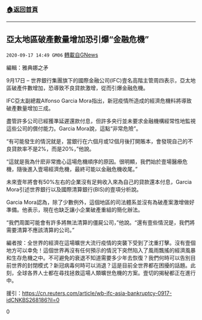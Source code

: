 ###  [:house:返回首頁](https://github.com/ourhimalayas/txt)
---

## 亞太地區破產數量增加恐引爆“金融危機”
`2020-09-17 14:49 GM06` [轉載自GNews](https://gnews.org/zh-hant/364403/)

編輯：雅典娜之矛

9月17日 – 世界銀行集團旗下的國際金融公司(IFC)壹名高階主管周四表示，亞太地區破產件數增加，恐導致不良貸款激增，從而引爆金融危機。

 IFC亞太副總裁Alfonso Garcia Mora指出，新冠疫情所造成的經濟危機料將導致破產數量增加三成。

 盡管許多公司已經獲準延遲還款付息，但許多央行並未要求金融機構經常性地監視這些公司的償付能力。Garcia Mora說，這點“非常危險”。

 “有可能發生的情況就是，當銀行在六個月或12個月後打開賬本，會發現自己的不良貸款率不是2%，而是20%，”他說。

“這就是我為什麽非常擔心這場危機順序的原因。很明顯，我們始於壹場醫療危機，隨後進入壹場經濟危機，最終可能以金融危機收尾。”

 未來壹年將會有50%左右的企業沒有足夠收入來為自己的貸款還本付息，Garcia Mora引述世界銀行以及國際清算銀行(BIS)的壹項分析說。

 Garcia Mora認為，除了少數例外，這個地區的司法體系並沒有為破產案激增做好準備。他表示，現在也缺乏讓小企業破產重組的簡化辦法。

 “我們周圍可能會有許多將無法清算的僵屍公司，”他說。“還有壹些情況是，我們將需要清算不應該清算的公司。”

編者按：全世界的經濟在這場曠世大流行疫情的突襲下受到了沈重打擊。沒有壹個地方可以幸免！這個世界再沒有任何預示的情況下突然陷入了風雨飄搖的經濟風暴和生存危機之中。不可避免的衰退不知道需要多少年去恢復？我們何時可以告別目前世界的封閉模式？新冠病毒何時可以消退？這是目前全世界都在困擾的話題。此刻，全球各界人士都在尋找拯救這場人類曠世危機的方案。壹切的揭秘都正在進行中。

援引：https://cn.reuters.com/article/wb-ifc-asia-bankruptcy-0917-idCNKBS268186?il=0

0
